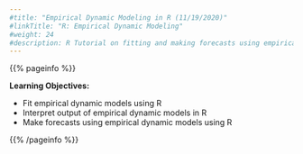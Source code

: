 ```yaml
---
#title: "Empirical Dynamic Modeling in R (11/19/2020)"
#linkTitle: "R: Empirical Dynamic Modeling"
#weight: 24
#description: R Tutorial on fitting and making forecasts using empirical dynamic modeling
---
```


{{% pageinfo %}}

**Learning Objectives:**
* Fit empirical dynamic models using R
* Interpret output of empirical dynamic models in R
* Make forecasts using empirical dynamic models using R

{{% /pageinfo %}}
